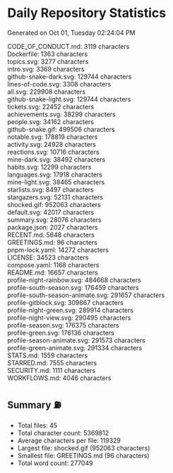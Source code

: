 # Daily Repository Statistics
Generated on Oct 01, Tuesday 02:24:04 PM  

CODE_OF_CONDUCT.md: 3119 characters  
Dockerfile: 1363 characters  
topics.svg: 3277 characters  
intro.svg: 3369 characters  
github-snake-dark.svg: 129744 characters  
lines-of-code.svg: 3308 characters  
all.svg: 229908 characters  
github-snake-light.svg: 129744 characters  
tickets.svg: 22452 characters  
achievements.svg: 38299 characters  
people.svg: 34162 characters  
github-snake.gif: 499506 characters  
notable.svg: 178819 characters  
activity.svg: 24928 characters  
reactions.svg: 10716 characters  
mine-dark.svg: 38492 characters  
habits.svg: 12299 characters  
languages.svg: 17918 characters  
mine-light.svg: 38465 characters  
starlists.svg: 8497 characters  
stargazers.svg: 52131 characters  
shocked.gif: 952063 characters  
default.svg: 42017 characters  
summary.svg: 28076 characters  
package.json: 2027 characters  
RECENT.md: 5648 characters  
GREETINGS.md: 96 characters  
pnpm-lock.yaml: 14272 characters  
LICENSE: 34523 characters  
compose.yaml: 1168 characters  
README.md: 16657 characters  
profile-night-rainbow.svg: 484668 characters  
profile-south-season.svg: 176459 characters  
profile-south-season-animate.svg: 291657 characters  
profile-gitblock.svg: 309867 characters  
profile-night-green.svg: 289914 characters  
profile-night-view.svg: 290495 characters  
profile-season.svg: 176375 characters  
profile-green.svg: 176136 characters  
profile-season-animate.svg: 291573 characters  
profile-green-animate.svg: 291334 characters  
STATS.md: 1559 characters  
STARRED.md: 7555 characters  
SECURITY.md: 1111 characters  
WORKFLOWS.md: 4046 characters  

## Summary ⛽  
- Total files: 45  
- Total character count: 5369812  
- Average characters per file: 119329  
- Largest file: shocked.gif (952063 characters)  
- Smallest file: GREETINGS.md (96 characters)  
- Total word count: 277049  
